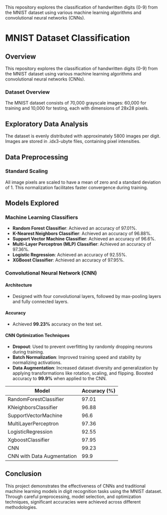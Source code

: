 This repository explores the classification of handwritten digits (0-9) from the MNIST dataset using various machine learning algorithms and convolutional neural networks (CNNs).

# MNIST Dataset Classification

## Overview
This repository explores the classification of handwritten digits (0-9) from the MNIST dataset using various machine learning algorithms and convolutional neural networks (CNNs).

### Dataset Overview
The MNIST dataset consists of 70,000 grayscale images: 60,000 for training and 10,000 for testing, each with dimensions of 28x28 pixels.

## Exploratory Data Analysis
The dataset is evenly distributed with approximately 5800 images per digit. Images are stored in .idx3-ubyte files, containing pixel intensities.

## Data Preprocessing
### Standard Scaling
All image pixels are scaled to have a mean of zero and a standard deviation of 1. This normalization facilitates faster convergence during training.

## Models Explored

### Machine Learning Classifiers
- **Random Forest Classifier**: Achieved an accuracy of 97.01%.
- **K-Nearest Neighbors Classifier**: Achieved an accuracy of 96.88%.
- **Support Vector Machine Classifier**: Achieved an accuracy of 96.6%.
- **Multi-Layer Perceptron (MLP) Classifier**: Achieved an accuracy of 97.36%.
- **Logistic Regression**: Achieved an accuracy of 92.55%.
- **XGBoost Classifier**: Achieved an accuracy of 97.95%.

### Convolutional Neural Network (CNN)

#### Architecture
- Designed with four convolutional layers, followed by max-pooling layers and fully connected layers.

#### Accuracy
- Achieved **99.23%** accuracy on the test set.

#### CNN Optimization Techniques
- **Dropout**: Used to prevent overfitting by randomly dropping neurons during training.
- **Batch Normalization**: Improved training speed and stability by normalizing activations.
- **Data Augmentation**: Increased dataset diversity and generalization by applying transformations like rotation, scaling, and flipping. Boosted accuracy to **99.9%** when applied to the CNN.

| Model                       | Accuracy (%) |
|-----------------------------|--------------|
| RandomForestClassifier      | 97.01        |
| KNeighborsClassifier        | 96.88        |
| SupportVectorMachine        | 96.6         |
| MultiLayerPerceptron        | 97.36        |
| LogisticRegression          | 92.55        |
| XgboostClassifier           | 97.95        |
| CNN                         | 99.23        |
| CNN with Data Augmentation  | 99.9         |

## Conclusion
This project demonstrates the effectiveness of CNNs and traditional machine learning models in digit recognition tasks using the MNIST dataset. Through careful preprocessing, model selection, and optimization techniques, significant accuracies were achieved across different methodologies.

